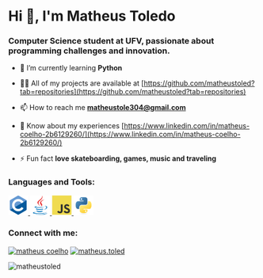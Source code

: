 <h1 align="left">Hi 👋, I'm Matheus Toledo</h1>
<h3 align="left">Computer Science student at UFV, passionate about programming challenges and innovation.</h3>

- 🌱 I’m currently learning **Python**

- 👨‍💻 All of my projects are available at [https://github.com/matheustoled?tab=repositories](https://github.com/matheustoled?tab=repositories)

- 📫 How to reach me **matheustole304@gmail.com**

- 📄 Know about my experiences [https://www.linkedin.com/in/matheus-coelho-2b6129260/](https://www.linkedin.com/in/matheus-coelho-2b6129260/)

- ⚡ Fun fact **love skateboarding, games, music and traveling**

<h3 align="left">Languages and Tools:</h3>
<p align="left"> <a href="https://www.cprogramming.com/" target="_blank" rel="noreferrer"> <img src="https://raw.githubusercontent.com/devicons/devicon/master/icons/c/c-original.svg" alt="c" width="40" height="40"/> </a> <a href="https://www.java.com" target="_blank" rel="noreferrer"> <img src="https://raw.githubusercontent.com/devicons/devicon/master/icons/java/java-original.svg" alt="java" width="40" height="40"/> </a> <a href="https://developer.mozilla.org/en-US/docs/Web/JavaScript" target="_blank" rel="noreferrer"> <img src="https://raw.githubusercontent.com/devicons/devicon/master/icons/javascript/javascript-original.svg" alt="javascript" width="40" height="40"/> </a> <a href="https://www.python.org" target="_blank" rel="noreferrer"> <img src="https://raw.githubusercontent.com/devicons/devicon/master/icons/python/python-original.svg" alt="python" width="40" height="40"/> </a> </p>

<h3 align="left">Connect with me:</h3>
<p align="left">
<a href="https://linkedin.com/in/matheus coelho" target="blank"><img align="center" src="https://raw.githubusercontent.com/rahuldkjain/github-profile-readme-generator/master/src/images/icons/Social/linked-in-alt.svg" alt="matheus coelho" height="30" width="40" /></a>
<a href="https://instagram.com/matheus.toled" target="blank"><img align="center" src="https://raw.githubusercontent.com/rahuldkjain/github-profile-readme-generator/master/src/images/icons/Social/instagram.svg" alt="matheus.toled" height="30" width="40" /></a>
</p>

<p>&nbsp;<img align="left" src="https://github-readme-stats.vercel.app/api?username=matheustoled&show_icons=true&theme=radical&title_color=ffffff&text_color=ffffff&hide_border=true&cache_seconds=1800&locale=en" alt="matheustoled" /></p>
